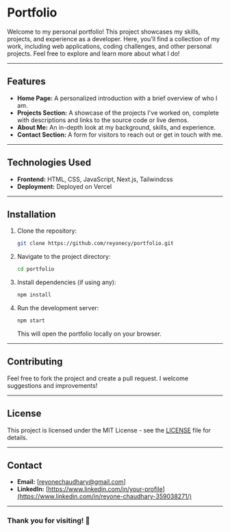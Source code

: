
# Portfolio

Welcome to my personal portfolio! This project showcases my skills, projects, and experience as a developer. Here, you’ll find a collection of my work, including web applications, coding challenges, and other personal projects. Feel free to explore and learn more about what I do!

---

## Features

- **Home Page:** A personalized introduction with a brief overview of who I am.
- **Projects Section:** A showcase of the projects I've worked on, complete with descriptions and links to the source code or live demos.
- **About Me:** An in-depth look at my background, skills, and experience.
- **Contact Section:** A form for visitors to reach out or get in touch with me.
  
---

## Technologies Used

- **Frontend:** HTML, CSS, JavaScript, Next.js, Tailwindcss
- **Deployment:** Deployed on Vercel

---

## Installation

1. Clone the repository:

   ```bash
   git clone https://github.com/reyonecy/portfolio.git
   ```

2. Navigate to the project directory:

   ```bash
   cd portfolio
   ```

3. Install dependencies (if using any):

   ```bash
   npm install
   ```

4. Run the development server:

   ```bash
   npm start
   ```

   This will open the portfolio locally on your browser.

---

## Contributing

Feel free to fork the project and create a pull request. I welcome suggestions and improvements!

---

## License

This project is licensed under the MIT License - see the [LICENSE](LICENSE) file for details.

---

## Contact

- **Email:** [reyonechaudhary@gmail.com]
- **LinkedIn:** [https://www.linkedin.com/in/your-profile](https://www.linkedin.com/in/reyone-chaudhary-359038271/)


---

### Thank you for visiting! 🙌


